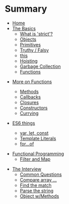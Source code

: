 # Summary

* [Home](README.md)
* [The Basics](thingsToKnow/README.md)
  * [What is 'strict'?](thingsToKnow/strict.md)
  * [Objects](thingsToKnow/objects.md)
  * [Primitives](thingsToKnow/primitives.md)
  * [Truthy / Falsy](thingsToKnow/truthyFalsy.md)
  * [this](thingsToKnow/this.md)
  * [Hoisting](thingsToKnow/hoisting.md)
  * [Garbage Collection](thingsToKnow/garbageCollection.md)
  * [Functions](thingsToKnow/functions.md)

<!--
  * [Prototype object](thingsToKnow/prototype.md)
-->



* [More on Functions](thingsToKnow/moreOnFunctions.md)
  * [Methods](thingsToKnow/methods.md)
  * [Callbacks](thingsToKnow/callbacks.md)
  * [Closures](thingsToKnow/closure.md)
  * [Constructors](thingsToKnow/constructors.md)
  * [Currying](thingsToKnow/currying.md)



* [ES6 things](es6Things/README.md)
  * [var, let, const](es6Things/varKeyWords.md)
  * [Template Literals](es6Things/templateLiterals.md)
  * [for...of](es6Things/forOf.md)


<!--
http://javascriptissexy.com/16-javascript-concepts-you-must-know-well/
* [Debugger](thingsToKnow/debugger.md)
* [Destructuring](es6Things/destructuring.md)
* [Arrow functions](es6Things/arrowFunctions.md)
* [Lamda Functions](thingsToKnow/lamdaFunctions.md)
* [Temporal Dead Zone](thingsToKnow/tdz.md)
* [Higher Order Functions](thingsToKnow/higherOrderFunctions.md)
-->

* [Functional Programming](functionalProgramming/README.md)
  * [Filter and Map](functionalProgramming/filter.md)

<!--
* [Deep dive](deepDive/README.md)
  * [ES6 Classes & Constructors](deepDive/classesAndConstructors.md)
  * [Loops or map()](deepDive/loopsOrMap.md)
-->

* [The Interview](interview/README.md)
  * [Common Questions](interview/questions.md)
  * [Compare array ... ](interview/compareArray.md)
  * [Find the match](interview/findMatch.md)
  * [Parse the string](interview/parseString.md)
  * [Object w/Methods](interview/objectWithMethods.md)


<!--
  * [Fib Numbers](interview/fibNumbers.md)
  * [Check the password](interview/checkPassword.md)
-->



<!--
* [Comprehensive topics](https://www.educative.io/collection/5679346740101120/5707702298738688)
  * [The Promise]()
* [jQuery ... how?]()
* [Functional Programming](functionalProgramming/README.md)
  * [Reducing data](functionalProgramming/reduce.md)
* [Build Systems]()
  * [Gulp basics]()
  * [Webpack basics]()
* [ES6, 10 key features](https://webapplog.com/es6/)
* [Interview questions](interview/README.md)
  * [Data and algorithms](interview/dataAndAlgorithms.md)
  * [Fib Numbers](interview/fibNumbers.md)
* [Build things ...]()
  * [Calendar component]()
  * [Tap N Score]()
-->
